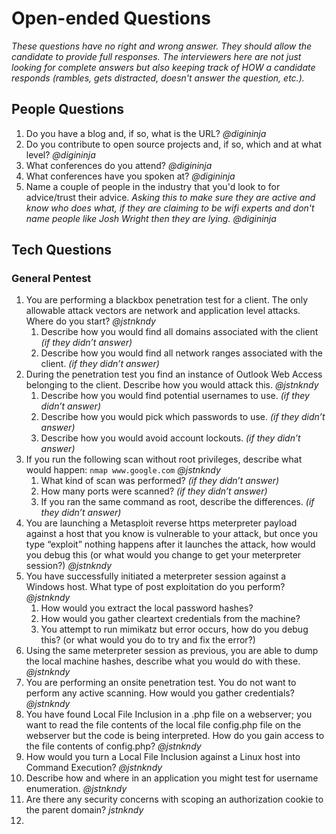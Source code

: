 # Open-ended Questions #
*These questions have no right and wrong answer. They should allow the candidate to provide full responses. The interviewers here are not just looking for complete answers but also keeping track of HOW a candidate responds (rambles, gets distracted, doesn't answer the question, etc.).*

## People Questions ##
1. Do you have a blog and, if so, what is the URL? *@digininja*
2. Do you contribute to open source projects and, if so, which and at what level? *@digininja*
3. What conferences do you attend? *@digininja*
4. What conferences have you spoken at? *@digininja*
5. Name a couple of people in the industry that you'd look to for advice/trust their advice. *Asking this to make sure they are active and know who does what, if they are claiming to be wifi experts and don't name people like Josh Wright then they are lying.* *@digininja*

## Tech Questions ##
### General Pentest ###
1. You are performing a blackbox penetration test for a client. The only allowable attack vectors are network and application level attacks. Where do you start?  *@jstnkndy*
    1. Describe how you would find all domains associated with the client *(if they didn’t answer)* 
    2. Describe how you would find all network ranges associated with the client. *(if they didn’t answer)*
3. During the penetration test you find an instance of Outlook Web Access belonging to the client. Describe how you would attack this. *@jstnkndy*
    1. Describe how you would find potential usernames to use. *(if they didn’t answer)*
    2. Describe how you would pick which passwords to use. *(if they didn’t answer)*
    3. Describe how you would avoid account lockouts. *(if they didn’t answer)*
4. If you run the following scan without root privileges, describe what would happen: ```nmap www.google.com``` *@jstnkndy*
    1. What kind of scan was performed? *(if they didn’t answer)*
    2. How many ports were scanned? *(if they didn’t answer)*
    3. If you ran the same command as root, describe the differences. *(if they didn’t answer)*
4. You are launching a Metasploit reverse https meterpreter payload against a host that you know is vulnerable to your attack, but once you type “exploit” nothing happens after it launches the attack, how would you debug this (or what would you change to get your meterpreter session?) *@jstnkndy*
5. You have successfully initiated a meterpreter session against a Windows host. What type of post exploitation do you perform? *@jstnkndy*
    1. How would you extract the local password hashes?
    2. How would you gather cleartext credentials from the machine?
    3. You attempt to run mimikatz but error occurs, how do you debug this? (or what would you do to try and fix the error?)
4. Using the same meterpreter session as previous, you are able to dump the local machine hashes, describe what you would do with these. *@jstnkndy*
5. You are performing an onsite penetration test. You do not want to perform any active scanning. How would you gather credentials? *@jstnkndy*
6. You have found Local File Inclusion in a .php file on a webserver; you want to read the file contents of the local file config.php file on the webserver but the code is being interpreted. How do you gain access to the file contents of config.php? *@jstnkndy*
7. How would you turn a Local File Inclusion against a Linux host into Command Execution? *@jstnkndy*
8. Describe how and where in an application you might test for username enumeration. *@jstnkndy*
9. Are there any security concerns with scoping an authorization cookie to the parent domain? *jstnkndy*
10. 